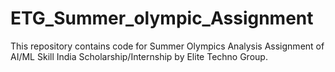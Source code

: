 # ETG_Summer_olympic_Assignment
This repository contains code for Summer Olympics Analysis Assignment of AI/ML Skill India Scholarship/Internship by Elite Techno Group.
